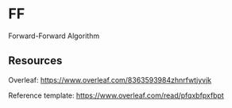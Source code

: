 # FF
Forward-Forward Algorithm




## Resources

Overleaf: https://www.overleaf.com/8363593984zhnrfwtjyvjk

Reference template: https://www.overleaf.com/read/pfqxbfpxfbpt
